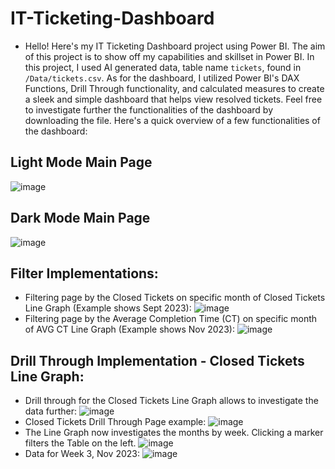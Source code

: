 # IT-Ticketing-Dashboard
- Hello! Here's my IT Ticketing Dashboard project using Power BI. The aim of this project is to show off my capabilities and skillset in Power BI. In this project, I used AI generated data, table name `tickets`, found in `/Data/tickets.csv`. As for the dashboard, I utilized Power BI's DAX Functions, Drill Through functionality, and calculated measures to create a sleek and simple dashboard that helps view resolved tickets. Feel free to investigate further the functionalities of the dashboard by downloading the file. Here's a quick overview of a few functionalities of the dashboard:
## Light Mode Main Page
![image](https://github.com/Dfria/IT-Ticketing-Dashboard/assets/90019629/d61d8e63-8f9e-4dc4-8feb-28ff4cfba5e3)

## Dark Mode Main Page
![image](https://github.com/Dfria/IT-Ticketing-Dashboard/assets/90019629/16720993-96bc-4886-99bf-5e205e72ebbf)

## Filter Implementations:
- Filtering page by the Closed Tickets on specific month of Closed Tickets Line Graph (Example shows Sept 2023):
![image](https://github.com/Dfria/IT-Ticketing-Dashboard/assets/90019629/e1ed877d-dc7f-4d77-8786-be32b66b00d6)
- Filtering page by the Average Completion Time (CT) on specific month of AVG CT Line Graph (Example shows Nov 2023):
![image](https://github.com/Dfria/IT-Ticketing-Dashboard/assets/90019629/787bcf27-3b86-4cc7-ae2d-94cfee601405)

## Drill Through Implementation - Closed Tickets Line Graph:
- Drill through for the Closed Tickets Line Graph allows to investigate the data further:
![image](https://github.com/Dfria/IT-Ticketing-Dashboard/assets/90019629/1f3e4e30-7b8c-4981-a220-ae09ddafc2c1)
- Closed Tickets Drill Through Page example:
![image](https://github.com/Dfria/IT-Ticketing-Dashboard/assets/90019629/aa5f220a-708e-4203-aaa3-d9a216e2c65e)
- The Line Graph now investigates the months by week. Clicking a marker filters the Table on the left.
![image](https://github.com/Dfria/IT-Ticketing-Dashboard/assets/90019629/e2e64512-ee99-4f4d-8aff-c9ca59059740)
- Data for Week 3, Nov 2023:
![image](https://github.com/Dfria/IT-Ticketing-Dashboard/assets/90019629/0c187405-b389-4e4e-9918-39bec3b29669)



